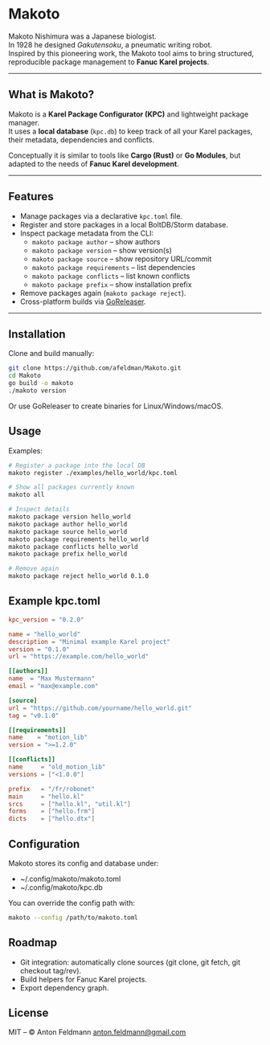# Makoto

Makoto Nishimura was a Japanese biologist.  
In 1928 he designed *Gakutensoku*, a pneumatic writing robot.  
Inspired by this pioneering work, the Makoto tool aims to bring structured,
reproducible package management to **Fanuc Karel projects**.

---

## What is Makoto?

Makoto is a **Karel Package Configurator (KPC)** and lightweight package manager.  
It uses a **local database** (`kpc.db`) to keep track of all your Karel packages,
their metadata, dependencies and conflicts.

Conceptually it is similar to tools like **Cargo (Rust)** or **Go Modules**, but
adapted to the needs of **Fanuc Karel development**.

---

## Features

- Manage packages via a declarative `kpc.toml` file.
- Register and store packages in a local BoltDB/Storm database.
- Inspect package metadata from the CLI:
  - `makoto package author` – show authors
  - `makoto package version` – show version(s)
  - `makoto package source` – show repository URL/commit
  - `makoto package requirements` – list dependencies
  - `makoto package conflicts` – list known conflicts
  - `makoto package prefix` – show installation prefix
- Remove packages again (`makoto package reject`).
- Cross-platform builds via [GoReleaser](https://goreleaser.com).

---

## Installation

Clone and build manually:

```bash
git clone https://github.com/afeldman/Makoto.git
cd Makoto
go build -o makoto
./makoto version
```

Or use GoReleaser to create binaries for Linux/Windows/macOS.

## Usage

Examples:

```bash
# Register a package into the local DB
makoto register ./examples/hello_world/kpc.toml

# Show all packages currently known
makoto all

# Inspect details
makoto package version hello_world
makoto package author hello_world
makoto package source hello_world
makoto package requirements hello_world
makoto package conflicts hello_world
makoto package prefix hello_world

# Remove again
makoto package reject hello_world 0.1.0
```

## Example kpc.toml
```toml
kpc_version = "0.2.0"

name = "hello_world"
description = "Minimal example Karel project"
version = "0.1.0"
url = "https://example.com/hello_world"

[[authors]]
name  = "Max Mustermann"
email = "max@example.com"

[source]
url = "https://github.com/yourname/hello_world.git"
tag = "v0.1.0"

[[requirements]]
name    = "motion_lib"
version = ">=1.2.0"

[[conflicts]]
name     = "old_motion_lib"
versions = ["<1.0.0"]

prefix   = "/fr/robonet"
main     = "hello.kl"
srcs     = ["hello.kl", "util.kl"]
forms    = ["hello.frm"]
dicts    = ["hello.dtx"]
```

## Configuration

Makoto stores its config and database under:

- ~/.config/makoto/makoto.toml
- ~/.config/makoto/kpc.db

You can override the config path with:
```bash
makoto --config /path/to/makoto.toml
```

## Roadmap

- Git integration: automatically clone sources (git clone, git fetch, git checkout tag/rev).
- Build helpers for Fanuc Karel projects.
- Export dependency graph.

## License

MIT – © Anton Feldmann <anton.feldmann@gmail.com>